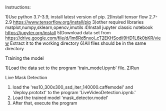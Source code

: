 Instructions:

1)Use python 3.7-3.9, install latest version of pip.
2)Install tensor flow 2.7-2.9
https://www.tensorflow.org/install/pip
3)other required libraries
matplot,numpy,sklearn,opencv,imutils
4)Install jupyter classic notebook
https://jupyter.org/install
5)Download data set from
https://drive.google.com/file/d/1m6Rd5nxol_cT2EKHSodli9HD1L6k0bKR/view
Extract it to the working directory
6)All files should be in the same directory

Training the model

1)Load the data set to the program 'train_model.ipynb' file.
2)Run

Live Mask Detection
1) load the 'res10_300x300_ssd_iter_140000.caffemodel' and 'deploy.prototxt' 
to the program 'LiveVideoDetection.ipynb.'
2) Load the trained model 'mask_detector.model'
3) After that, execute the program

